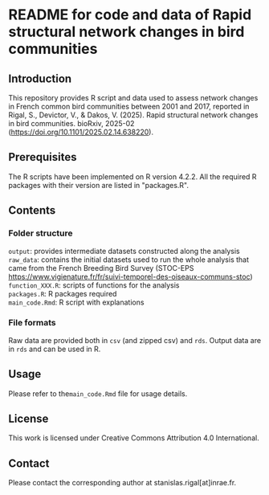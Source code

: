 # README for code and data of Rapid structural network changes in bird communities

## Introduction

This repository provides R script and data used to assess network changes in French common bird communities between 2001 and 2017, reported in Rigal, S., Devictor, V., & Dakos, V. (2025). Rapid structural network changes in bird communities. bioRxiv, 2025-02 (https://doi.org/10.1101/2025.02.14.638220).

## Prerequisites

The R scripts have been implemented on R version 4.2.2. All the required R packages with their version are listed in "packages.R".

## Contents 

### Folder structure

`output`: provides intermediate datasets constructed along the analysis  
`raw_data`: contains the initial datasets used to run the whole analysis that came from the French Breeding Bird Survey (STOC-EPS https://www.vigienature.fr/fr/suivi-temporel-des-oiseaux-communs-stoc)  
`function_XXX.R`: scripts of functions for the analysis  
`packages.R`: R packages required  
`main_code.Rmd`: R script with explanations

### File formats 

Raw data are provided both in `csv` (and zipped csv) and `rds`. Output data are in `rds` and can be used in R.

## Usage

Please refer to the`main_code.Rmd` file for usage details.

## License

This work is licensed under Creative Commons Attribution 4.0 International.

## Contact 

Please contact the corresponding author at stanislas.rigal[at]inrae.fr.